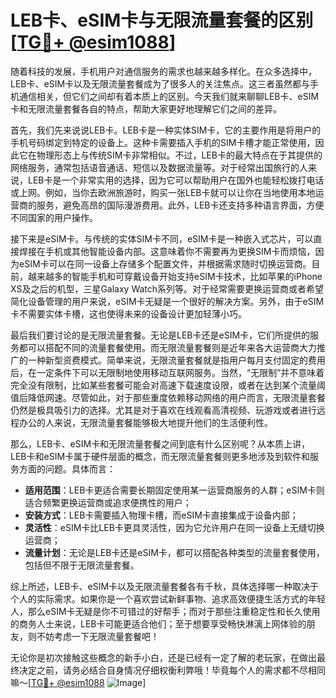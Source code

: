 # LEB卡、eSIM卡与无限流量套餐的区别 [[TG💪+ @esim1088](https://t.me/s/esim1088)]

随着科技的发展，手机用户对通信服务的需求也越来越多样化。在众多选择中，LEB卡、eSIM卡以及无限流量套餐成为了很多人的关注焦点。这三者虽然都与手机通信相关，但它们之间却有着本质上的区别。今天我们就来聊聊LEB卡、eSIM卡和无限流量套餐各自的特点，帮助大家更好地理解它们之间的差异。

首先，我们先来说说LEB卡。LEB卡是一种实体SIM卡，它的主要作用是将用户的手机号码绑定到特定的设备上。这种卡需要插入手机的SIM卡槽才能正常使用，因此它在物理形态上与传统SIM卡非常相似。不过，LEB卡的最大特点在于其提供的网络服务，通常包括语音通话、短信以及数据流量等。对于经常出国旅行的人来说，LEB卡是一个非常实用的选择，因为它可以帮助用户在国外也能轻松拨打电话或上网。例如，当你去欧洲旅游时，购买一张LEB卡就可以让你在当地使用本地运营商的服务，避免高昂的国际漫游费用。此外，LEB卡还支持多种语言界面，方便不同国家的用户操作。

接下来是eSIM卡。与传统的实体SIM卡不同，eSIM卡是一种嵌入式芯片，可以直接焊接在手机或其他智能设备内部。这意味着你不需要再为更换SIM卡而烦恼，因为eSIM卡可以在同一设备上存储多个配置文件，并根据需求随时切换运营商。目前，越来越多的智能手机和可穿戴设备开始支持eSIM卡技术，比如苹果的iPhone XS及之后的机型，三星Galaxy Watch系列等。对于经常需要更换运营商或者希望简化设备管理的用户来说，eSIM卡无疑是一个很好的解决方案。另外，由于eSIM卡不需要实体卡槽，这也使得未来的设备设计更加轻薄小巧。

最后我们要讨论的是无限流量套餐。无论是LEB卡还是eSIM卡，它们所提供的服务都可以搭配不同的流量套餐使用。而无限流量套餐则是近年来各大运营商大力推广的一种新型资费模式。简单来说，无限流量套餐就是指用户每月支付固定的费用后，在一定条件下可以无限制地使用移动互联网服务。当然，“无限制”并不意味着完全没有限制，比如某些套餐可能会对高速下载速度设限，或者在达到某个流量阈值后降低网速。尽管如此，对于那些重度依赖移动网络的用户而言，无限流量套餐仍然是极具吸引力的选择。尤其是对于喜欢在线观看高清视频、玩游戏或者进行远程办公的人来说，无限流量套餐能够极大地提升他们的生活便利性。

那么，LEB卡、eSIM卡和无限流量套餐之间到底有什么区别呢？从本质上讲，LEB卡和eSIM卡属于硬件层面的概念，而无限流量套餐则更多地涉及到软件和服务方面的问题。具体而言：

- **适用范围**：LEB卡更适合需要长期固定使用某一运营商服务的人群；eSIM卡则适合频繁更换运营商或追求便携性的用户；
- **安装方式**：LEB卡需要插入物理卡槽，而eSIM卡直接集成于设备内部；
- **灵活性**：eSIM卡比LEB卡更具灵活性，因为它允许用户在同一设备上无缝切换运营商；
- **流量计划**：无论是LEB卡还是eSIM卡，都可以搭配各种类型的流量套餐使用，包括但不限于无限流量套餐。

综上所述，LEB卡、eSIM卡以及无限流量套餐各有千秋，具体选择哪一种取决于个人的实际需求。如果你是一个喜欢尝试新鲜事物、追求高效便捷生活方式的年轻人，那么eSIM卡无疑是你不可错过的好帮手；而对于那些注重稳定性和长久使用的商务人士来说，LEB卡可能更适合他们；至于想要享受畅快淋漓上网体验的朋友，则不妨考虑一下无限流量套餐吧！

无论你是初次接触这些概念的新手小白，还是已经有一定了解的老玩家，在做出最终决定之前，请务必结合自身情况仔细权衡利弊哦！毕竟每个人的需求都不尽相同嘛～[[TG💪+ @esim1088](https://t.me/s/esim1088) ![Image](https://i.postimg.cc/4NQfJmqS/Snipaste-2025-05-13-00-14-12.png)]
